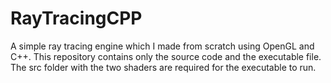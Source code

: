 # RayTracingCPP
A simple ray tracing engine which I made from scratch using OpenGL and C++. This repository contains only the source code and the executable file. The src folder with the two shaders are required for the executable to run.
